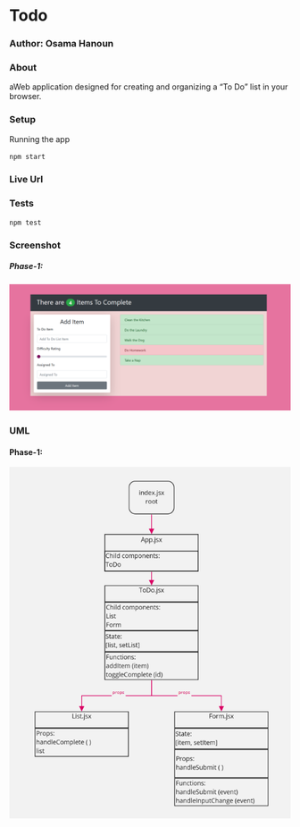 # Todo

### Author: Osama Hanoun

### About
aWeb application designed for creating and organizing a “To Do” list in your browser.

### Setup
Running the app
``` 
npm start 
```
### Live Url

### Tests
``` 
npm test 
```

### Screenshot
##### Phase-1:
![UML](./assets/screenshot.png)

### UML
#### Phase-1:
![UML](./assets/uml-phase-1.png)
